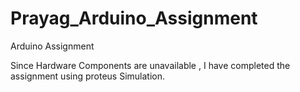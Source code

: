 # Prayag_Arduino_Assignment

Arduino Assignment 

  Since Hardware Components are unavailable , I have completed the assignment using proteus Simulation.
